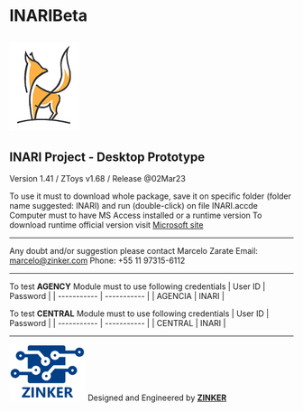 # INARIBeta

## ![alt text](INARI2.png)

## INARI Project - Desktop Prototype

Version 1.41 / ZToys v1.68 / Release @02Mar23

To use it must to download whole package, save it on specific folder (folder name suggested: INARI) and run (double-click) on file INARI.accde
Computer must to have MS Access installed or a runtime version
To download runtime official version visit [Microsoft site](https://www.microsoft.com/pt-br/download/details.aspx?id=50040)

---

Any doubt and/or suggestion please contact Marcelo Zarate
Email: marcelo@zinker.com
Phone: +55 11 97315-6112

---

To test **AGENCY** Module must to use following credentials
| User ID | Password |
| ----------- | ----------- |
| AGENCIA | INARI |

To test **CENTRAL** Module must to use following credentials
| User ID | Password |
| ----------- | ----------- |
| CENTRAL | INARI |

---

![alt text](ZinkerLogo.png)
Designed and Engineered by **[ZINKER](https://zinker.com.br)**
